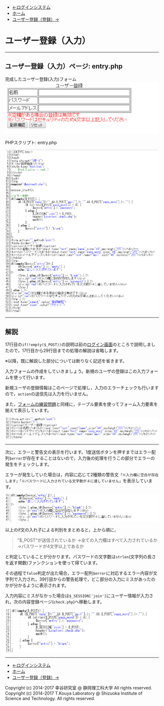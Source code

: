 * [←ログインシステム](http://cs-tklab.na-inet.jp/phpdb/Chapter5/system3.html)
* [ホーム](http://cs-tklab.na-inet.jp/phpdb/index.html)
* [ユーザー登録（登録）→](http://cs-tklab.na-inet.jp/phpdb/Chapter5/system5.html)

# ユーザー登録（入力）

------

## ユーザー登録（入力）ページ: entry.php

完成したユーザー登録(入力)フォーム[![img](04_user_registration_input.assets/system4-1.PNG)](http://cs-tklab.na-inet.jp/phpdb/Chapter5/fig/system4-1.PNG)

PHPスクリプト: entry.php

[![img](04_user_registration_input.assets/system4-2.PNG)](http://cs-tklab.na-inet.jp/phpdb/Chapter5/fig/system4-2.PNG)



------

## 解説

17行目の`if(!empty($_POST))`の説明は前の[ログイン画面](http://cs-tklab.na-inet.jp/phpdb/Chapter5/system3.html#login_if)のところで説明しましたので，17行目から29行目までの処理の解説は省略します。

※以降，既に解説した部分については断りなく記述を省きます。

入力フォームの作成をしていきましょう。新規のユーザの登録はこの入力フォームを使って行います。

新規ユーザの登録情報はこのページで処理し，入力のエラーチェックも行いますので，`action`の送信先は入力を行いません。

また，[フォームの練習問題](http://cs-tklab.na-inet.jp/phpdb/Chapter1/lesson1.html)と同様に，テーブル要素を使ってフォーム入力要素を揃えて表示しています。



![img](04_user_registration_input.assets/system4-3.PNG)



------

次に，エラーと警告文の表示を行います。1度送信ボタンを押すまではエラー配列`$error`が存在することはないので，入力後の処理を行うこの部分でエラーの発生をチェックします。

エラーが発生していた場合は，内容に応じて2種類の警告文`「※入力欄に空白が存在します」「※パスワードに入力されている文字数が４に達していません」`を表示しています。



![img](04_user_registration_input.assets/system4-4.PNG)



以上のif文の入れ子による判別をまとめると，上から順に，

> "$_POST"が送信されているか
> →全ての入力欄はすべて入力されているか
> →パスワードが4文字以上であるか

と判定していることが分かります。パスワードの文字数は`strlen`(文字列の長さを返す関数)ファンクションを使って得ています。



その過程で`false`判定が出た場合，エラー配列`$error`に対応するエラー内容が文字列で入力され，39行目からの警告処理で，どこ部分の入力にミスがあったのかが分かるように表示されます。

入力内容にミスがなかった場合は`$_SESSION['join']`にユーザー情報が入力され，次の内容登録ページ(`check.php`)へ移動します。



![img](04_user_registration_input.assets/system4-5.PNG)



------

* [←ログインシステム](http://cs-tklab.na-inet.jp/phpdb/Chapter5/system3.html)
* [ホーム](http://cs-tklab.na-inet.jp/phpdb/index.html)
* [ユーザー登録（登録）→](http://cs-tklab.na-inet.jp/phpdb/Chapter5/system5.html)

Copyright (c) 2014-2017 幸谷研究室 @ 静岡理工科大学 All rights reserved.
Copyright (c) 2014-2017 T.Kouya Laboratory @ Shizuoka Institute of Science and Technology. All rights reserved.